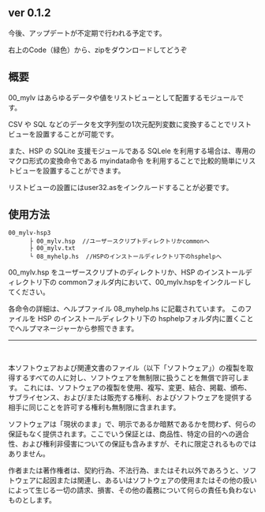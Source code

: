 ## ver 0.1.2
今後、アップデートが不定期で行われる予定です。

右上のCode（緑色）から、zipをダウンロードしてどうぞ

## 概要

00_mylv はあらゆるデータや値をリストビューとして配置するモジュールです。

CSV や SQL などのデータを文字列型の1次元配列変数に変換することでリストビューを設置することが可能です。

また、HSP の SQLite 支援モジュールである SQLele を利用する場合は、専用のマクロ形式の変換命令である myindata命令 を利用することで比較的簡単にリストビューを設置することができます。

リストビューの設置にはuser32.asをインクルードすることが必要です。


## 使用方法
~~~
00_mylv-hsp3
      ├ 00_mylv.hsp  //ユーザースクリプトディレクトリかcommonへ
      ├ 00_mylv.txt
      └ 08_myhelp.hs  //HSPのインストールディレクトリ下のhsphelpへ
~~~

00_mylv.hsp をユーザースクリプトのディレクトリか、HSP のインストールディレクトリ下の commonフォルダ内において、00_mylv.hspをインクルードしてください。

各命令の詳細は、ヘルプファイル 08_myhelp.hs に記載されています。
このファイルを HSP のインストールディレクトリ下の hsphelpフォルダ内に置くことでヘルプマネージャーから参照できます。

---
<br />

本ソフトウェアおよび関連文書のファイル（以下「ソフトウェア」）の複製を取得するすべての人に対し、ソフトウェアを無制限に扱うことを無償で許可します。
これには、ソフトウェアの複製を使用、複写、変更、結合、掲載、頒布、サブライセンス、および/または販売する権利、およびソフトウェアを提供する相手に同じことを許可する権利も無制限に含まれます。

ソフトウェアは「現状のまま」で、明示であるか暗黙であるかを問わず、何らの保証もなく提供されます。ここでいう保証とは、商品性、特定の目的への適合性、および権利非侵害についての保証も含みますが、それに限定されるものではありません。

作者または著作権者は、契約行為、不法行為、またはそれ以外であろうと、ソフトウェアに起因または関連し、あるいはソフトウェアの使用またはその他の扱いによって生じる一切の請求、損害、その他の義務について何らの責任も負わないものとします。